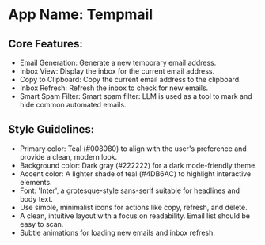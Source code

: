 # **App Name**: Tempmail

## Core Features:

- Email Generation: Generate a new temporary email address.
- Inbox View: Display the inbox for the current email address.
- Copy to Clipboard: Copy the current email address to the clipboard.
- Inbox Refresh: Refresh the inbox to check for new emails.
- Smart Spam Filter: Smart spam filter: LLM is used as a tool to mark and hide common automated emails.

## Style Guidelines:

- Primary color: Teal (#008080) to align with the user's preference and provide a clean, modern look.
- Background color: Dark gray (#222222) for a dark mode-friendly theme.
- Accent color: A lighter shade of teal (#4DB6AC) to highlight interactive elements.
- Font: 'Inter', a grotesque-style sans-serif suitable for headlines and body text.
- Use simple, minimalist icons for actions like copy, refresh, and delete.
- A clean, intuitive layout with a focus on readability. Email list should be easy to scan.
- Subtle animations for loading new emails and inbox refresh.